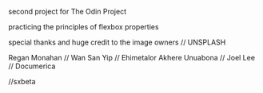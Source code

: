 second project for The Odin Project

practicing the principles of flexbox properties

special thanks and huge credit to the image owners // UNSPLASH

Regan Monahan // Wan San Yip // Ehimetalor Akhere Unuabona // Joel Lee  // Documerica

//sxbeta